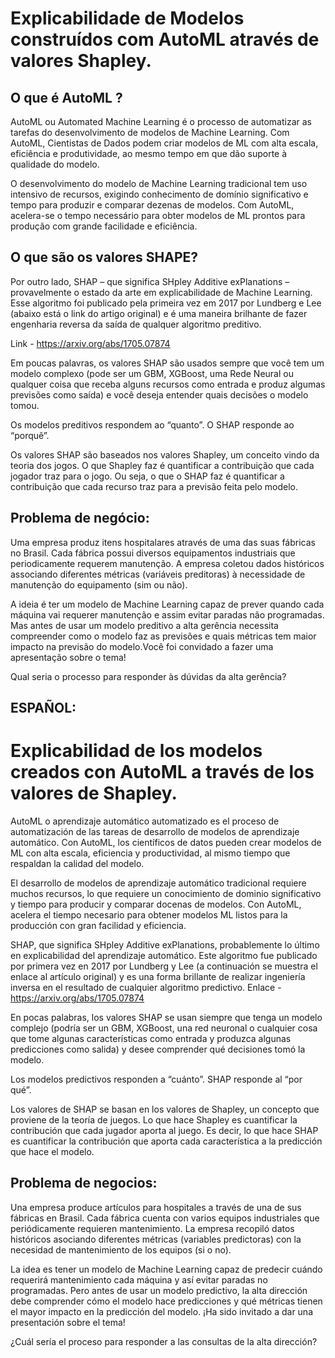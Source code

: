 # Explicabilidade de Modelos construídos com AutoML através de valores Shapley.


## O que é AutoML ?
AutoML  ou  Automated  Machine  Learning é  o  processo  de  automatizar  as  tarefas  do desenvolvimento  de  modelos  de  Machine  Learning.  Com  AutoML,  Cientistas  de  Dados podem criar modelos de ML com alta escala, eficiência e produtividade, ao mesmo tempo em que dão suporte à qualidade do modelo.

O  desenvolvimento  do  modelo  de  Machine  Learning  tradicional  tem  uso  intensivo  de recursos,  exigindo  conhecimento  de  domínio  significativo  e  tempo  para  produzir  e  comparar dezenas de modelos. Com AutoML, acelera-se o tempo necessário para obter modelos de ML prontos para produção com grande facilidade e eficiência.

## O que são os valores SHAPE? 
Por outro lado, SHAP – que significa SHpley Additive exPlanations –  provavelmente o estado da arte em explicabilidade de Machine Learning. Esse algoritmo foi publicado pela primeira vez em 2017 por Lundberg  e  Lee  (abaixo está  o link  do artigo  original)  e  é  uma  maneira  brilhante  de  fazer engenharia reversa da saída de qualquer algoritmo preditivo. 

Link - https://arxiv.org/abs/1705.07874

Em  poucas  palavras,  os  valores  SHAP  são  usados  sempre  que  você  tem  um  modelo complexo (pode ser um GBM, XGBoost, uma Rede Neural ou qualquer coisa que receba alguns recursos como  entrada  e  produz  algumas  previsões  como  saída)  e  você  deseja  entender  quais decisões o modelo tomou.

Os modelos preditivos respondem ao “quanto”. O SHAP responde ao “porquê”.

Os valores SHAP são baseados nos valores Shapley, um conceito vindo da teoria dos jogos. O que Shapley faz é quantificar a contribuição que cada jogador traz para o jogo. Ou seja, o  que  o  SHAP  faz  é  quantificar  a  contribuição  que cada  recurso  traz  para  a  previsão  feita  pelo modelo.

## Problema de negócio: 

Uma empresa produz itens hospitalares através de uma das suas fábricas no Brasil. Cada fábrica possui diversos equipamentos industriais que periodicamente requerem manutenção. A empresa coletou dados históricos associando diferentes métricas (variáveis preditoras) à necessidade de manutenção do equipamento (sim ou não). 

A ideia é ter um modelo de Machine Learning capaz de prever quando cada máquina vai requerer manutenção e assim evitar paradas não programadas. Mas antes de usar um modelo preditivo a alta gerência necessita compreender como o modelo faz as previsões e quais métricas tem maior impacto na previsão do modelo.Você foi convidado a fazer uma apresentação sobre o tema! 

Qual seria o processo para responder às dúvidas da alta gerência?

## ESPAÑOL:

# Explicabilidad de los modelos creados con AutoML a través de los valores de Shapley.

AutoML o aprendizaje automático automatizado es el proceso de automatización de las tareas de desarrollo de modelos de aprendizaje automático. Con AutoML, los científicos de datos pueden crear modelos de ML con alta escala, eficiencia y productividad, al mismo tiempo que respaldan la calidad del modelo.

El desarrollo de modelos de aprendizaje automático tradicional requiere muchos recursos, lo que requiere un conocimiento de dominio significativo y tiempo para producir y comparar docenas de modelos. Con AutoML, acelera el tiempo necesario para obtener modelos ML listos para la producción con gran facilidad y eficiencia.

SHAP, que significa SHpley Additive exPlanations, probablemente lo último en explicabilidad del aprendizaje automático. Este algoritmo fue publicado por primera vez en 2017 por Lundberg y Lee (a continuación se muestra el enlace al artículo original) y es una forma brillante de realizar ingeniería inversa en el resultado de cualquier algoritmo predictivo. Enlace - https://arxiv.org/abs/1705.07874

En pocas palabras, los valores SHAP se usan siempre que tenga un modelo complejo (podría ser un GBM, XGBoost, una red neuronal o cualquier cosa que tome algunas características como entrada y produzca algunas predicciones como salida) y desee comprender qué decisiones tomó la modelo.

Los modelos predictivos responden a “cuánto”. SHAP responde al “por qué”.

Los valores de SHAP se basan en los valores de Shapley, un concepto que proviene de la teoría de juegos. Lo que hace Shapley es cuantificar la contribución que cada jugador aporta al juego. Es decir, lo que hace SHAP es cuantificar la contribución que aporta cada característica a la predicción que hace el modelo.

## Problema de negocios:

Una empresa produce artículos para hospitales a través de una de sus fábricas en Brasil. Cada fábrica cuenta con varios equipos industriales que periódicamente requieren mantenimiento. La empresa recopiló datos históricos asociando diferentes métricas (variables predictoras) con la necesidad de mantenimiento de los equipos (si o no).

La idea es tener un modelo de Machine Learning capaz de predecir cuándo requerirá mantenimiento cada máquina y así evitar paradas no programadas. Pero antes de usar un modelo predictivo, la alta dirección debe comprender cómo el modelo hace predicciones y qué métricas tienen el mayor impacto en la predicción del modelo. ¡Ha sido invitado a dar una presentación sobre el tema!

¿Cuál sería el proceso para responder a las consultas de la alta dirección?
